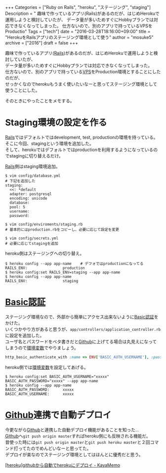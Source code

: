 +++
Categories = ["Ruby on Rails", "heroku", "ステージング", "staging"]
Description = " 趣味で作っているアプリ(Rails)があるのだが、はじめHerokuで運用しようと検討していたが、  データ量が多いためすぐにHobbyプランでは対応できなくなってしまった。 仕方ないので、別のアプリで持っているVPSをProductio"
Tags = ["tech"]
date = "2016-03-28T18:16:00+09:00"
title = "HerokuをRailsアプリのステージング環境として使う"
author = "mosuke5"
archive = ["2016"]
draft = false
+++

<body>
<p>趣味で作っているアプリ(<a class="keyword" href="http://d.hatena.ne.jp/keyword/Rails">Rails</a>)があるのだが、はじめHerokuで運用しようと検討していたが、 <br>
データ量が多いためすぐにHobbyプランでは対応できなくなってしまった。<br>
仕方ないので、別のアプリで持っている<a class="keyword" href="http://d.hatena.ne.jp/keyword/VPS">VPS</a>をProduction環境とすることにしたのだが、<br>
せっかくなのでherokuもうまく使いたいなーと思ってステージング環境として使うことにした。</p>

<p>そのときにやったことをメモする。</p>

<h1>Staging環境の設定を作る</h1>

<p><a class="keyword" href="http://d.hatena.ne.jp/keyword/Rails">Rails</a>ではデフォルトではdevelopment, test, productionの環境を持っている。<br>
そこに今回、stagingという環境を追加した。<br>
そして、herokuではデフォルトではproductionを利用するようになっているのでstagingに切り替えるだけ。</p>

<p><a class="keyword" href="http://d.hatena.ne.jp/keyword/Rails">Rails</a>側はstaging環境追加。</p>

```
$ vim config/database.yml
# 下記を追加した
staging:
  <<: *default
  adapter: postgresql
  encoding: unicode
  database:
  pool: 5
  username:
  password:

$ vim config/enviroments/staging.rb
# 基本的にはproduction.rbをコピーし、必要に応じて設定を変更

$ vim config/secrets.yml
# 必要に応じてstagingを追加 
```


<p>heroku側はステージングへの切り替え。</p>

```
$ heroku config --app app-name    # デフォではproductionになってる
RAILS_ENV:                production
$ heroku config:set RAILS_ENV=staging --app app-name
$ heroku config --app app-name
RAILS_ENV:                staging 
```


<h1><a class="keyword" href="http://d.hatena.ne.jp/keyword/Basic%C7%A7%BE%DA">Basic認証</a></h1>

<p>ステージング環境なので、外部から簡単にアクセス出来ないように<a class="keyword" href="http://d.hatena.ne.jp/keyword/Basic%C7%A7%BE%DA">Basic認証</a>をかけた。<br>
いくつかやり方があると思うが、<code>app/controllers/application_controller.rb</code>に設定を追加した。<br>
ユーザ名とパスワードをベタ書きだと<a class="keyword" href="http://d.hatena.ne.jp/keyword/Github">Github</a>に上げてる場合は丸見えになってしまうので<a class="keyword" href="http://d.hatena.ne.jp/keyword/%B4%C4%B6%AD%CA%D1%BF%F4">環境変数</a>でやりましょう。</p>

```ruby
http_basic_authenticate_with :name => ENV['BASIC_AUTH_USERNAME'], :password => ENV['BASIC_AUTH_PASSWORD'] if Rails.env == "staging"
```


<p>heroku側では<a class="keyword" href="http://d.hatena.ne.jp/keyword/%B4%C4%B6%AD%CA%D1%BF%F4">環境変数</a>を設定してあげる。</p>

```
$ heroku config:set BASIC_AUTH_USERNAME="xxxxx" BASIC_AUTH_PASSWORD="xxxxx" --app app-name
$ heroku config --app app-name
BASIC_AUTH_PASSWORD:      xxxxx
BASIC_AUTH_USERNAME:      xxxxx 
```


<h1>
<a class="keyword" href="http://d.hatena.ne.jp/keyword/Github">Github</a>連携で自動デプロイ</h1>

<p>今更ながら<a class="keyword" href="http://d.hatena.ne.jp/keyword/Github">Github</a>と連携した自動デプロイ機能があることを知った…<br>
<a class="keyword" href="http://d.hatena.ne.jp/keyword/Github">Github</a>へ<code>git push origin master</code>すればheroku側にも反映される機能だ。<br>
昔使った時には<code>git push origin master</code>と<code>git push heroku master</code>と２回コマンド打ってたのでめんどいなーと思ってた。<br>
デプロイが楽なのでステージング環境としてはほんとに優秀だと思う。</p>

<p><a href="http://kayakuguri.github.io/blog/2015/02/10/heroku-github-sync/">[heroku]githubから自動でherokuにデプロイ - KayaMemo</a></p>
</body>
